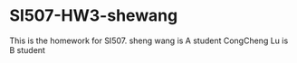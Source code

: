 # SI507-HW3-shewang

This is the homework for SI507.
sheng wang is A student
CongCheng Lu is B student
